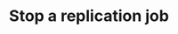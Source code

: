 ---
# -------------------------- #
#      ENDPOINT DETAILS      #
# -------------------------- #

product-type: "connect"
content-type: "api-endpoint"
endpoint: "replication-jobs"
key: "stop-a-job"
version: "4"


# -------------------------- #
#       METHOD DETAILS       #
# -------------------------- #

title: "Stop a replication job"
method: "delete"
short-url: |
  /v{{ endpoint.version }}{{ object.endpoint-url }}
full-url: |
  {{ api.base-url }}{{ endpoint.short-url | flatify }}
short: "{{ site.data.connect.core-objects.replication-jobs.delete.description }}"
description: "{{ site.data.connect.core-objects.replication-jobs.delete.description }}"


# -------------------------- #
#       METHOD ARGUMENTS     #
# -------------------------- #

arguments:
  - name: "source_id"
    required: true
    type: "path parameter"
    description: |
      A path parameter corresponding to the [unique ID of the source]({{ api.core-objects.sources.object }}).
    example-value: |
      120643


# -------------------------- #
#           RETURNS          #
# -------------------------- #

returns: |
  If successful, the API will return a status of <code class="api success">200 OK</code> and an object with a `status` property with a value of `200`.


# ------------------------------ #
#   EXAMPLE REQUEST & RESPONSES  #
# ------------------------------ #

examples:
  - type: "Request"
    request-url: |
      {% assign right-bracket = "}" %}{{ endpoint.short-url | flatify | replace: "{source_id","120643" | remove: right-bracket | strip_newlines }}
    header: "{{ site.data.connect.request-headers.delete | flatify }}"
    code: ""

  - type: "Response"
    language: "json"
    code: |
      {
        "status": 200
      }
---